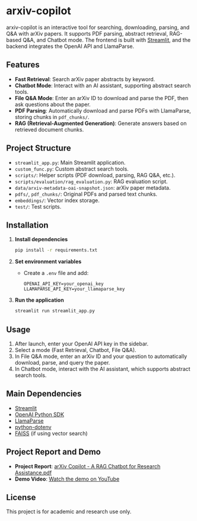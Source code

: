 # arxiv-copilot

arxiv-copilot is an interactive tool for searching, downloading, parsing, and Q&A with arXiv papers. It supports PDF parsing, abstract retrieval, RAG-based Q&A, and Chatbot mode. The frontend is built with [Streamlit](https://streamlit.io/), and the backend integrates the OpenAI API and LlamaParse.

## Features

- **Fast Retrieval**: Search arXiv paper abstracts by keyword.
- **Chatbot Mode**: Interact with an AI assistant, supporting abstract search tools.
- **File Q&A Mode**: Enter an arXiv ID to download and parse the PDF, then ask questions about the paper.
- **PDF Parsing**: Automatically download and parse PDFs with LlamaParse, storing chunks in `pdf_chunks/`.
- **RAG (Retrieval-Augmented Generation)**: Generate answers based on retrieved document chunks.

## Project Structure

- `streamlit_app.py`: Main Streamlit application.
- `custom_func.py`: Custom abstract search tools.
- `scripts/`: Helper scripts (PDF download, parsing, RAG Q&A, etc.).
- `scripts/evaluation/rag_evaluation.py`: RAG evaluation script.
- `data/arxiv-metadata-oai-snapshot.json`: arXiv paper metadata.
- `pdfs/`, `pdf_chunks/`: Original PDFs and parsed text chunks.
- `embeddings/`: Vector index storage.
- `test/`: Test scripts.

## Installation

1. **Install dependencies**
    ```sh
    pip install -r requirements.txt
    ```

2. **Set environment variables**
    - Create a `.env` file and add:
      ```
      OPENAI_API_KEY=your_openai_key
      LLAMAPARSE_API_KEY=your_llamaparse_key
      ```

3. **Run the application**
    ```sh
    streamlit run streamlit_app.py
    ```

## Usage

1. After launch, enter your OpenAI API key in the sidebar.
2. Select a mode (Fast Retrieval, Chatbot, File Q&A).
3. In File Q&A mode, enter an arXiv ID and your question to automatically download, parse, and query the paper.
4. In Chatbot mode, interact with the AI assistant, which supports abstract search tools.

## Main Dependencies

- [Streamlit](https://streamlit.io/)
- [OpenAI Python SDK](https://github.com/openai/openai-python)
- [LlamaParse](https://github.com/run-llama/llama_parse)
- [python-dotenv](https://github.com/theskumar/python-dotenv)
- [FAISS](https://github.com/facebookresearch/faiss) (if using vector search)

## Project Report and Demo

- **Project Report**: [arXiv Copilot - A RAG Chatbot for Research Assistance.pdf](https://github.com/chrisluo5311/arxiv-copilot/blob/master/arXiv%20Copilot%20-%20A%20RAG%20chatbot%20for%20Research%20Assistance.pdf)
- **Demo Video**: [Watch the demo on YouTube](https://youtu.be/gKjVLPHzCXM)


## License

This project is for academic and research use only.
